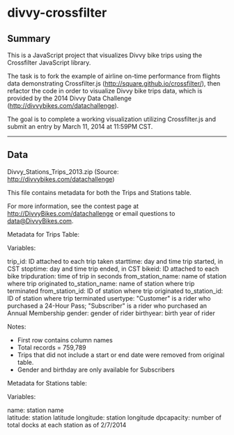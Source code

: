 divvy-crossfilter
=============

## Summary
This is a JavaScript project that visualizes Divvy bike trips using the Crossfilter JavaScript library.

The task is to fork the example of airline on-time performance from flights data demonstrating Crossfilter.js (http://square.github.io/crossfilter/), then refactor the code in order to visualize Divvy bike trips data, which is provided by the 2014 Divvy Data Challenge (http://divvybikes.com/datachallenge).

The goal is to complete a working visualization utilizing Crossfilter.js and submit an entry by March 11, 2014 at 11:59PM CST.

---

## Data
Divvy_Stations_Trips_2013.zip
(Source: http://divvybikes.com/datachallenge)

This file contains metadata for both the Trips and Stations table.

For more information, see the contest page at http://DivvyBikes.com/datachallenge or email questions to data@DivvyBikes.com. 


Metadata for Trips Table:

Variables:

trip_id: ID attached to each trip taken
starttime: day and time trip started, in CST
stoptime: day and time trip ended, in CST
bikeid: ID attached to each bike
tripduration: time of trip in seconds 
from_station_name: name of station where trip originated
to_station_name: name of station where trip terminated 
from_station_id: ID of station where trip originated
to_station_id: ID of station where trip terminated
usertype: "Customer" is a rider who purchased a 24-Hour Pass; "Subscriber" is a rider who purchased an Annual Membership
gender: gender of rider
birthyear: birth year of rider


Notes:

* First row contains column names
* Total records = 759,789
* Trips that did not include a start or end date were removed from original table.
* Gender and birthday are only available for Subscribers



Metadata for Stations table:

Variables:

name: station name    
latitude: station latitude
longitude: station longitude
dpcapacity: number of total docks at each station as of 2/7/2014
